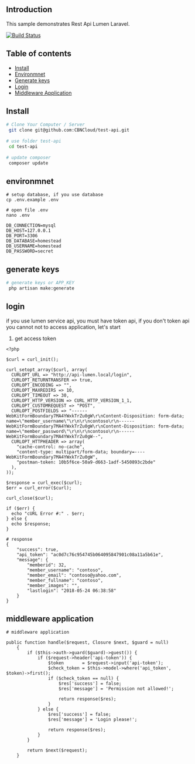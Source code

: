 ## Introduction
This sample demonstrates Rest Api Lumen Laravel.


[![Build Status](https://travis-ci.org/CBNCloud/test-api.svg?branch=master)](https://travis-ci.org/CBNCloud/test-api)

## Table of contents

<!--ts-->
   * [Install](#install)
   * [Environmnet](#environmnet)
   * [Generate keys](#generate-keys)
   * [Login ](#login)
   * [Middleware Application](#middleware-application)
<!--te-->

## Install

```bash
# Clone Your Computer / Server
 git clone git@github.com:CBNCloud/test-api.git
 
# use folder test-api
 cd test-api
 
# update composer 
 composer update

```

## environmnet
```
# setup database, if you use database
cp .env.example .env

# open file .env
nano .env 

DB_CONNECTION=mysql
DB_HOST=127.0.0.1
DB_PORT=3306
DB_DATABASE=homestead
DB_USERNAME=homestead
DB_PASSWORD=secret
```

## generate keys
```bash
# generate keys or APP_KEY
 php artisan make:generate
```

## login
if you use lumen service api, you must have token api, if you don't token api you cannot not to access application, let's start

1. get access token 
```
<?php

$curl = curl_init();

curl_setopt_array($curl, array(
  CURLOPT_URL => "http://api-lumen.local/login",
  CURLOPT_RETURNTRANSFER => true,
  CURLOPT_ENCODING => "",
  CURLOPT_MAXREDIRS => 10,
  CURLOPT_TIMEOUT => 30,
  CURLOPT_HTTP_VERSION => CURL_HTTP_VERSION_1_1,
  CURLOPT_CUSTOMREQUEST => "POST",
  CURLOPT_POSTFIELDS => "------WebKitFormBoundary7MA4YWxkTrZu0gW\r\nContent-Disposition: form-data; name=\"member_username\"\r\n\r\ncontoso\r\n------WebKitFormBoundary7MA4YWxkTrZu0gW\r\nContent-Disposition: form-data; name=\"member_password\"\r\n\r\ncontoso\r\n------WebKitFormBoundary7MA4YWxkTrZu0gW--",
  CURLOPT_HTTPHEADER => array(
    "cache-control: no-cache",
    "content-type: multipart/form-data; boundary=----WebKitFormBoundary7MA4YWxkTrZu0gW",
    "postman-token: 10b5f6ce-50a9-d663-1adf-5450893c2bde"
  ),
));

$response = curl_exec($curl);
$err = curl_error($curl);

curl_close($curl);

if ($err) {
  echo "cURL Error #:" . $err;
} else {
  echo $response;
}

# response 
{
    "success": true,
    "api_token": "ac0d7c76c954745b064095847901c08a11a5b61e",
    "message": {
        "memberid": 32,
        "member_username": "contoso",
        "member_email": "contoso@yahoo.com",
        "member_fullname": "contoso",
        "member_images": "",
        "lastlogin": "2018-05-24 06:38:58"
    }
}

```

## middleware application 
```
# middleware application 

public function handle($request, Closure $next, $guard = null)
    {
        if ($this->auth->guard($guard)->guest()) {
            if ($request->header('api-token')) {
                $token       = $request->input('api-token');
                $check_token = $this->model->where('api_token', $token)->first();
                if ($check_token == null) {
                    $res['success'] = false;
                    $res['message'] = 'Permission not allowed!';
                
                    return response($res);
                }
            } else {
                $res['success'] = false;
                $res['message'] = 'Login please!';
            
                return response($res);
            }
        }
    
        return $next($request);
    }
```
